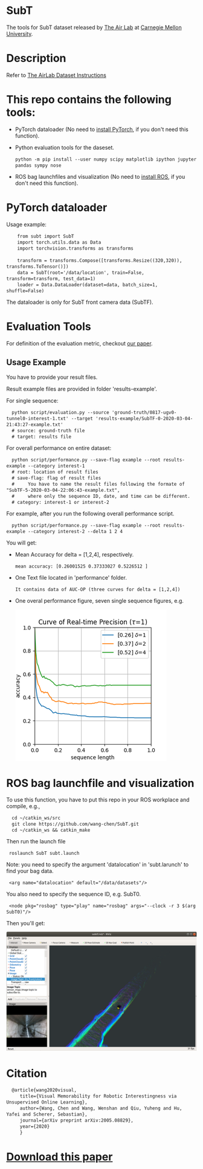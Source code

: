 # SubT

The tools for SubT dataset released by [The Air Lab](http://theairlab.org) at [Carnegie Mellon University](https://www.cmu.edu).

# Description

   Refer to [The AirLab Dataset Instructions](http://theairlab.org/dataset/interestingness)

# This repo contains the following tools:

* PyTorch dataloader (No need to [install PyTorch](https://pytorch.org/get-started/locally/), if you don't need this function).
      
* Python evaluation tools for the daseset.

      python -m pip install --user numpy scipy matplotlib ipython jupyter pandas sympy nose

* ROS bag launchfiles and visualization (No need to [install ROS](http://wiki.ros.org/ROS/Installation), if you don't need this function).

# PyTorch dataloader

   Usage example:
         
        from subt import SubT
        import torch.utils.data as Data
        import torchvision.transforms as transforms

        transform = transforms.Compose([transforms.Resize((320,320)), transforms.ToTensor()])
        data = SubT(root='/data/location', train=False, transform=transform, test_data=1)
        loader = Data.DataLoader(dataset=data, batch_size=1, shuffle=False)

The dataloader is only for SubT front camera data (SubTF).

# Evaluation Tools

For definition of the evaluation metric, checkout [our paper](https://arxiv.org/pdf/2005.08829.pdf).


## Usage Example
You have to provide your result files.

Result example files are provided in folder 'results-example'.

For single sequence:

      python script/evaluation.py --source 'ground-truth/0817-ugv0-tunnel0-interest-1.txt' --target 'results-example/SubTF-0-2020-03-04-21:43:27-example.txt'
      # source: ground-truth file
      # target: results file

For overall performance on entire dataset:

      python script/performance.py --save-flag example --root results-example --category interest-1
      # root: location of result files
      # save-flag: flag of result files
      #     You have to name the result files following the formate of "SubTF-5-2020-03-04-22:06:43-example.txt", 
      #     where only the sequence ID, date, and time can be different.
      # category: interest-1 or interest-2

For example, after you run the following overall performance script.

      python script/performance.py --save-flag example --root results-example --category interest-2 --delta 1 2 4

You will get:

* Mean Accuracy for delta = [1,2,4], respectively.

      mean accuracy: [0.26001525 0.37333027 0.5226512 ]

* One Text file located in 'performance' folder.

      It contains data of AUC-OP (three curves for delta = [1,2,4])

* One overal performance figure, seven single sequence figures, e.g.

   ![SubT-overall](images/overall-example.png)
   
   
# ROS bag launchfile and visualization

To use this function, you have to put this repo in your ROS workplace and compile, e.g.,

      cd ~/catkin_ws/src
      git clone https://github.com/wang-chen/SubT.git
      cd ~/catkin_ws && catkin_make

Then run the launch file

     roslaunch SubT subt.launch

Note: you need to specify the argument 'datalocation' in 'subt.larunch' to find your bag data.
      
     <arg name="datalocation" default="/data/datasets"/>

You also need to specify the sequence ID, e.g. SubT0.

     <node pkg="rosbag" type="play" name="rosbag" args="--clock -r 3 $(arg SubT0)"/>

Then you'll get: 

   ![SubT-rviz](images/rviz.png)

# Citation

      @article{wang2020visual,
         title={Visual Memorability for Robotic Interestingness via Unsupervised Online Learning},
         author={Wang, Chen and Wang, Wenshan and Qiu, Yuheng and Hu, Yafei and Scherer, Sebastian},
         journal={arXiv preprint arXiv:2005.08829},
         year={2020}
         }

# [Download this paper](https://arxiv.org/pdf/2005.08829.pdf)
